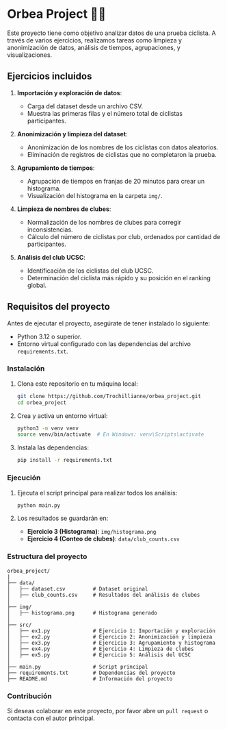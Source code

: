 # Orbea Project 🚴‍♂️

Este proyecto tiene como objetivo analizar datos de una prueba ciclista. A través de varios ejercicios, realizamos tareas como limpieza y anonimización de datos, análisis de tiempos, agrupaciones, y visualizaciones. 

## Ejercicios incluidos

1. **Importación y exploración de datos**:
   - Carga del dataset desde un archivo CSV.
   - Muestra las primeras filas y el número total de ciclistas participantes.

2. **Anonimización y limpieza del dataset**:
   - Anonimización de los nombres de los ciclistas con datos aleatorios.
   - Eliminación de registros de ciclistas que no completaron la prueba.

3. **Agrupamiento de tiempos**:
   - Agrupación de tiempos en franjas de 20 minutos para crear un histograma.
   - Visualización del histograma en la carpeta `img/`.

4. **Limpieza de nombres de clubes**:
   - Normalización de los nombres de clubes para corregir inconsistencias.
   - Cálculo del número de ciclistas por club, ordenados por cantidad de participantes.

5. **Análisis del club UCSC**:
   - Identificación de los ciclistas del club UCSC.
   - Determinación del ciclista más rápido y su posición en el ranking global.

## Requisitos del proyecto

Antes de ejecutar el proyecto, asegúrate de tener instalado lo siguiente:

- Python 3.12 o superior.
- Entorno virtual configurado con las dependencias del archivo `requirements.txt`.

### Instalación

1. Clona este repositorio en tu máquina local:
   ```bash
   git clone https://github.com/Trochillianne/orbea_project.git
   cd orbea_project
   ```

2. Crea y activa un entorno virtual:
   ```bash
   python3 -m venv venv
   source venv/bin/activate  # En Windows: venv\Scripts\activate
   ```

3. Instala las dependencias:
   ```bash
   pip install -r requirements.txt
   ```

### Ejecución

1. Ejecuta el script principal para realizar todos los análisis:
   ```bash
   python main.py
   ```

2. Los resultados se guardarán en:
   - **Ejercicio 3 (Histograma)**: `img/histograma.png`
   - **Ejercicio 4 (Conteo de clubes)**: `data/club_counts.csv`

### Estructura del proyecto

```plaintext
orbea_project/
|
├── data/
│   ├── dataset.csv         # Dataset original
│   ├── club_counts.csv     # Resultados del análisis de clubes
│
├── img/
│   ├── histograma.png      # Histograma generado
│
├── src/
│   ├── ex1.py              # Ejercicio 1: Importación y exploración
│   ├── ex2.py              # Ejercicio 2: Anonimización y limpieza
│   ├── ex3.py              # Ejercicio 3: Agrupamiento y histograma
│   ├── ex4.py              # Ejercicio 4: Limpieza de clubes
│   ├── ex5.py              # Ejercicio 5: Análisis del UCSC
│
├── main.py                 # Script principal
├── requirements.txt        # Dependencias del proyecto
├── README.md               # Información del proyecto
```

### Contribución

Si deseas colaborar en este proyecto, por favor abre un `pull request` o contacta con el autor principal.
